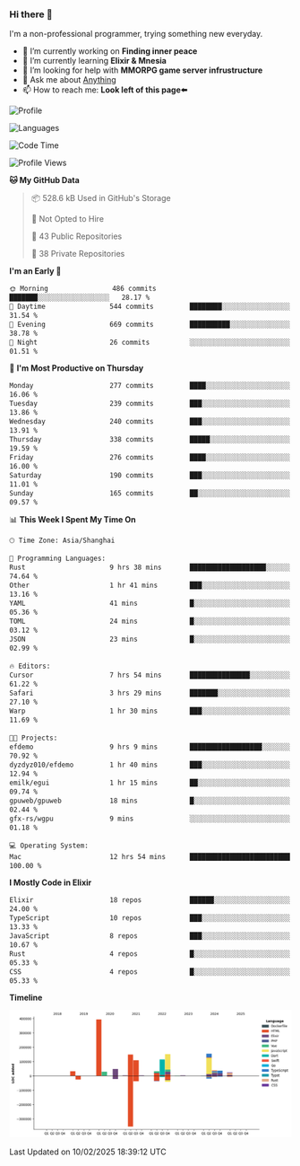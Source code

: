 ### Hi there 👋

I'm a non-professional programmer, trying something new everyday.

<!--
**dyzdyz010/dyzdyz010** is a ✨ _special_ ✨ repository because its `README.md` (this file) appears on your GitHub profile.
-->

- 🔭 I’m currently working on **Finding inner peace**
- 🌱 I’m currently learning **Elixir & Mnesia**
- 🤔 I’m looking for help with **MMORPG game server infrustructure**
- 💬 Ask me about [Anything](https://github.com/dyzdyz010/dyzdyz010/issues)
- 📫 How to reach me: **Look left of this page⬅️**

<!-- - 👯 I’m looking to collaborate on
- 😄 Pronouns: ...
- ⚡ Fun fact: ...
 -->
 
![Profile](https://github-readme-stats.vercel.app/api?username=dyzdyz010&count_private=true&show_icons=true&theme=dracula)

![Languages](https://github-readme-stats.vercel.app/api/top-langs/?username=dyzdyz010&layout=compact&theme=dracula)

<!--START_SECTION:waka-->
![Code Time](http://img.shields.io/badge/Code%20Time-1%2C920%20hrs%207%20mins-blue)

![Profile Views](http://img.shields.io/badge/Profile%20Views-2-blue)

**🐱 My GitHub Data** 

> 📦 528.6 kB Used in GitHub's Storage 
 > 
> 🚫 Not Opted to Hire
 > 
> 📜 43 Public Repositories 
 > 
> 🔑 38 Private Repositories 
 > 
**I'm an Early 🐤** 

```text
🌞 Morning                486 commits         ███████░░░░░░░░░░░░░░░░░░   28.17 % 
🌆 Daytime                544 commits         ████████░░░░░░░░░░░░░░░░░   31.54 % 
🌃 Evening                669 commits         ██████████░░░░░░░░░░░░░░░   38.78 % 
🌙 Night                  26 commits          ░░░░░░░░░░░░░░░░░░░░░░░░░   01.51 % 
```
📅 **I'm Most Productive on Thursday** 

```text
Monday                   277 commits         ████░░░░░░░░░░░░░░░░░░░░░   16.06 % 
Tuesday                  239 commits         ███░░░░░░░░░░░░░░░░░░░░░░   13.86 % 
Wednesday                240 commits         ███░░░░░░░░░░░░░░░░░░░░░░   13.91 % 
Thursday                 338 commits         █████░░░░░░░░░░░░░░░░░░░░   19.59 % 
Friday                   276 commits         ████░░░░░░░░░░░░░░░░░░░░░   16.00 % 
Saturday                 190 commits         ███░░░░░░░░░░░░░░░░░░░░░░   11.01 % 
Sunday                   165 commits         ██░░░░░░░░░░░░░░░░░░░░░░░   09.57 % 
```


📊 **This Week I Spent My Time On** 

```text
🕑︎ Time Zone: Asia/Shanghai

💬 Programming Languages: 
Rust                     9 hrs 38 mins       ███████████████████░░░░░░   74.64 % 
Other                    1 hr 41 mins        ███░░░░░░░░░░░░░░░░░░░░░░   13.16 % 
YAML                     41 mins             █░░░░░░░░░░░░░░░░░░░░░░░░   05.36 % 
TOML                     24 mins             █░░░░░░░░░░░░░░░░░░░░░░░░   03.12 % 
JSON                     23 mins             █░░░░░░░░░░░░░░░░░░░░░░░░   02.99 % 

🔥 Editors: 
Cursor                   7 hrs 54 mins       ███████████████░░░░░░░░░░   61.22 % 
Safari                   3 hrs 29 mins       ███████░░░░░░░░░░░░░░░░░░   27.10 % 
Warp                     1 hr 30 mins        ███░░░░░░░░░░░░░░░░░░░░░░   11.69 % 

🐱‍💻 Projects: 
efdemo                   9 hrs 9 mins        ██████████████████░░░░░░░   70.92 % 
dyzdyz010/efdemo         1 hr 40 mins        ███░░░░░░░░░░░░░░░░░░░░░░   12.94 % 
emilk/egui               1 hr 15 mins        ██░░░░░░░░░░░░░░░░░░░░░░░   09.74 % 
gpuweb/gpuweb            18 mins             █░░░░░░░░░░░░░░░░░░░░░░░░   02.44 % 
gfx-rs/wgpu              9 mins              ░░░░░░░░░░░░░░░░░░░░░░░░░   01.18 % 

💻 Operating System: 
Mac                      12 hrs 54 mins      █████████████████████████   100.00 % 
```

**I Mostly Code in Elixir** 

```text
Elixir                   18 repos            ██████░░░░░░░░░░░░░░░░░░░   24.00 % 
TypeScript               10 repos            ███░░░░░░░░░░░░░░░░░░░░░░   13.33 % 
JavaScript               8 repos             ███░░░░░░░░░░░░░░░░░░░░░░   10.67 % 
Rust                     4 repos             █░░░░░░░░░░░░░░░░░░░░░░░░   05.33 % 
CSS                      4 repos             █░░░░░░░░░░░░░░░░░░░░░░░░   05.33 % 
```



**Timeline**

![Lines of Code chart](https://raw.githubusercontent.com/dyzdyz010/dyzdyz010/master/assets/bar_graph.png)


 Last Updated on 10/02/2025 18:39:12 UTC
<!--END_SECTION:waka-->
